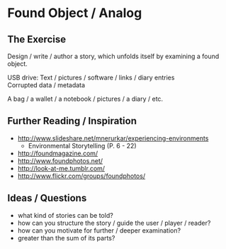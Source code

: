 # Found Object / Analog

## The Exercise

Design / write / author a story, which unfolds itself by examining a found object.

USB drive:
Text / pictures / software / links / diary entries  
Corrupted data / metadata

A bag / a wallet / a notebook / pictures / a diary / etc.

## Further Reading / Inspiration

- http://www.slideshare.net/mnerurkar/experiencing-environments
	- Environmental Storytelling (P. 6 - 22)
- http://foundmagazine.com/
- http://www.foundphotos.net/
- http://look-at-me.tumblr.com/
- http://www.flickr.com/groups/foundphotos/

## Ideas / Questions

- what kind of stories can be told?
- how can you structure the story / guide the user / player / reader?
- how can you motivate for further / deeper examination?
- greater than the sum of its parts?